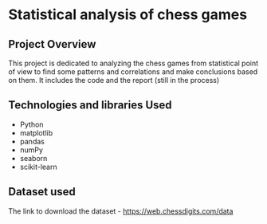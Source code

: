 # Statistical analysis of chess games

## Project Overview

This project is dedicated to analyzing the chess games from statistical point of view to find some patterns and correlations and make conclusions based on them. It includes the code and the report (still in the process)

## Technologies and libraries Used

- Python
- matplotlib
- pandas
- numPy
- seaborn
- scikit-learn

## Dataset used
The link to download the dataset - https://web.chessdigits.com/data
